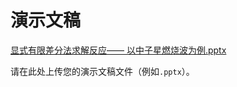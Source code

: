 # 演示文稿
[显式有限差分法求解反应—— 以中子星燃烧波为例.pptx](https://github.com/user-attachments/files/20953848/default.pptx)

请在此处上传您的演示文稿文件（例如`.pptx`）。
